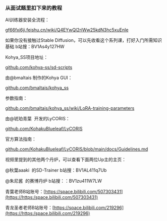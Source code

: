
### 从面试题里扣下来的教程
AI训练器安装全流程：

[gf66fxi6ji.feishu.cn/wiki/Q4EYwQl2riWw25kdN3hc5xuEnIe](https://gf66fxi6ji.feishu.cn/wiki/Q4EYwQl2riWw25kdN3hc5xuEnIe)

如果你没有接触过Stable Diffusion，可以先收看这个系列课，打好入门所需知识基础 b站搜：BV1As4y127HW

Kohya_SS项目地址：

[github.com/kohya-ss/sd-scripts](https://github.com/kohya-ss/sd-scripts)

由@bmaltais 制作的Kohya GUI：

[github.com/bmaltais/kohya_ss](https://github.com/bmaltais/kohya_ss)

参数指南：

[github.com/bmaltais/kohya_ss/wiki/LoRA-training-parameters](https://github.com/bmaltais/kohya_ss/wiki/LoRA-training-parameters)

由@琥珀青葉  开发的LyCORIS：

[github.com/KohakuBlueleaf/LyCORIS](https://github.com/KohakuBlueleaf/LyCORIS)

官方算法指南：

[github.com/KohakuBlueleaf/LyCORIS/blob/main/docs/Guidelines.md](https://github.com/KohakuBlueleaf/LyCORIS/blob/main/docs/Guidelines.md)

视频里提到的其他两个丹炉，可以查看下面两位Up主的主页：

@秋葉aaaki  的SD-Trainer b站搜：BV1AL411q7Ub

@朱尼酱  的赛博丹炉 b站搜：：BV1zu411W7LW

青葉老师B站账号：[https://space.bilibili.com/507303431](https://https:/space.bilibili.com/507303431)

﻿青龙圣者﻿老师B站账号：[https://space.bilibili.com/219296](https://https:/space.bilibili.com/219296)